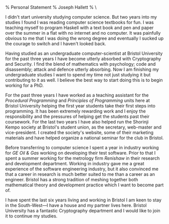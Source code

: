% Personal Statement 
% Joseph Hallett 
% \ 

I didn't start university studying computer science. But two years into my studies I found I was reading computer science textbooks for fun. I was teaching myself to program Haskell with a text book and pen and paper over the summer in a flat with no internet and no computer. It was painfully obvious to me that I was doing the wrong degree and eventually I sucked up the courage to switch and I haven't looked back. 

Having studied as an undergraduate computer-scientist at Bristol University for the past three years I have become utterly absorbed with Cryptography and Security. I find the blend of mathematics with psychology; code and disassembly; attack and defence utterly absorbing. Now I am finishing my undergraduate studies I want to spend my time not just studying it but contributing to it as well. I believe the best way to start doing this is to begin working for a PhD. 

For the past three years I have worked as a teaching assistant for the *Procedural Programming* and *Principles of Programming* units here at Bristol University helping the first year students take their first steps into programming. It has been extremely rewarding work and I enjoy the responsibility and the pressures of helping get the students past their coursework. 
For the last two years I have also helped run the Shorinji Kempo society at Bristol's student union, as the secretary, web-master and vice-president. I created the society's website, some of their marketing materials and have helped organize a national seminar for the club in Bristol. 

Before transferring to computer science I spent a year in industry working for *GE Oil & Gas* working on developing their test software. Prior to that I spent a summer working for the metrology firm *Renishaw* in their research and development department. Working in industry gave me a great experience of the software engineering industry, but it also convinced me that a career in research is much better suited to me than a career as an engineer.  Bristol has a strong tradition of meshing together both mathematical theory and development practice which I want to become part of.

I have spent the last six years living and working in Bristol I am keen to stay in the South-West—I have a house and my partner lives here. Bristol University has a fantastic Cryptography department and I would like to join it to continue my studies.
